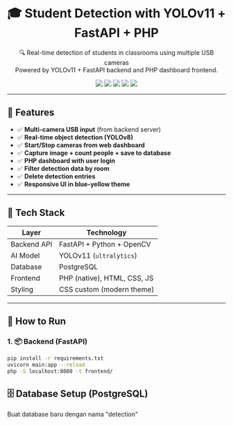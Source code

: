 <h1 align="center">🎓 Student Detection with YOLOv11 + FastAPI + PHP</h1>

<p align="center">
  🔍 Real-time detection of students in classrooms using multiple USB cameras<br>
  Powered by YOLOv11 + FastAPI backend and PHP dashboard frontend.
</p>

<p align="center">
  <img src="https://img.shields.io/badge/Python-3.10+-blue?style=flat&logo=python" />
  <img src="https://img.shields.io/badge/FastAPI-Backend-success?style=flat&logo=fastapi" />
  <img src="https://img.shields.io/badge/PHP-Frontend-blueviolet?style=flat&logo=php" />
  <img src="https://img.shields.io/badge/PostgreSQL-Database-336791?style=flat&logo=postgresql" />
  <img src="https://img.shields.io/badge/YOLOv8-Ultralytics-orange?style=flat&logo=ultralytics" />
</p>

---

## 📸 Features

- ✅ **Multi-camera USB input** (from backend server)
- ✅ **Real-time object detection (YOLOv8)**
- ✅ **Start/Stop cameras from web dashboard**
- ✅ **Capture image + count people + save to database**
- ✅ **PHP dashboard with user login**
- ✅ **Filter detection data by room**
- ✅ **Delete detection entries**
- ✅ **Responsive UI in blue-yellow theme**

---

## 🧠 Tech Stack

| Layer        | Technology                     |
|--------------|--------------------------------|
| Backend API  | FastAPI + Python + OpenCV      |
| AI Model     | YOLOv11 (`ultralytics`)         |
| Database     | PostgreSQL                     |
| Frontend     | PHP (native), HTML, CSS, JS    |
| Styling      | CSS custom (modern theme)      |

---

## 🚀 How to Run

### 1. 📦 Backend (FastAPI)

```bash
pip install -r requirements.txt
uvicorn main:app --reload
php -S localhost:8080 -t frontend/
```

## 🗄️ Database Setup (PostgreSQL)
Buat database baru dengan nama "detection"

